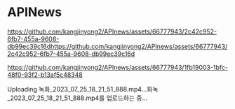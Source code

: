 # APINews
https://github.com/kangjinyong2/APInews/assets/66777943/2c42c952-6fb7-455a-9608-db99ec39c16dhttps://github.com/kangjinyong2/APInews/assets/66777943/2c42c952-6fb7-455a-9608-db99ec39c16d


https://github.com/kangjinyong2/APInews/assets/66777943/1fb19003-1bfc-48f0-93f2-b13af5c48348



Uploading 녹화_2023_07_25_18_21_51_888.mp4…화녹_2023_07_25_18_21_51_888.mp4를 업로드하는 중...

